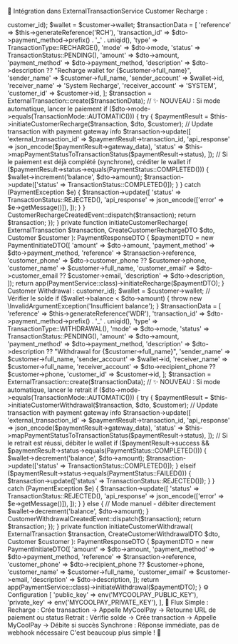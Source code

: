 🔄 Intégration dans ExternalTransactionService
Customer Recharge :
<?php
// Dans ton ExternalTransactionService existant

use App\Services\Payment\PaymentService;
use App\Services\Payment\DTOs\PaymentInitiateDTO;
use App\Services\Payment\Exceptions\PaymentException;

public function createCustomerRecharge(CreateCustomerRechargeDTO $dto): ExternalTransaction
{
    return DB::transaction(function () use ($dto) {
        $customer = Customer::findOrFail($dto->customer_id);
        $wallet = $customer->wallet;

        $transactionData = [
            'reference' => $this->generateReference('RCH'),
            'transaction_id' => $dto->payment_method->prefix() . '_' . uniqid(),
            'type' => TransactionType::RECHARGE(),
            'mode' => $dto->mode,
            'status' => TransactionStatus::PENDING(),
            'amount' => $dto->amount,
            'payment_method' => $dto->payment_method,
            'description' => $dto->description ?? "Recharge wallet for {$customer->full_name}",
            'sender_name' => $customer->full_name,
            'sender_account' => $wallet->id,
            'receiver_name' => 'System Recharge',
            'receiver_account' => 'SYSTEM',
            'customer_id' => $customer->id,
        ];

        $transaction = ExternalTransaction::create($transactionData);

        // ✨ NOUVEAU : Si mode automatique, lancer le paiement
        if ($dto->mode->equals(TransactionMode::AUTOMATIC())) {
            try {
                $paymentResult = $this->initiateCustomerRecharge($transaction, $dto, $customer);
                
                // Update transaction with payment gateway info
                $transaction->update([
                    'external_transaction_id' => $paymentResult->transaction_id,
                    'api_response' => json_encode($paymentResult->gateway_data),
                    'status' => $this->mapPaymentStatusToTransactionStatus($paymentResult->status),
                ]);

                // Si le paiement est déjà complété (synchrone), créditer le wallet
                if ($paymentResult->status->equals(PaymentStatus::COMPLETED())) {
                    $wallet->increment('balance', $dto->amount);
                    $transaction->update(['status' => TransactionStatus::COMPLETED()]);
                }

            } catch (PaymentException $e) {
                $transaction->update([
                    'status' => TransactionStatus::REJECTED(),
                    'api_response' => json_encode(['error' => $e->getMessage()]),
                ]);
            }
        }

        CustomerRechargeCreatedEvent::dispatch($transaction);
        return $transaction;
    });
}

private function initiateCustomerRecharge(
    ExternalTransaction $transaction, 
    CreateCustomerRechargeDTO $dto, 
    Customer $customer
): PaymentResponseDTO {
    $paymentDTO = new PaymentInitiateDTO([
        'amount' => $dto->amount,
        'payment_method' => $dto->payment_method,
        'reference' => $transaction->reference,
        'customer_phone' => $dto->customer_phone ?? $customer->phone,
        'customer_name' => $customer->full_name,
        'customer_email' => $dto->customer_email ?? $customer->email,
        'description' => $dto->description,
    ]);

    return app(PaymentService::class)->initiateRecharge($paymentDTO);
}

Customer Withdrawal :
<?php
// Dans ton ExternalTransactionService existant

public function createCustomerWithdrawal(CreateCustomerWithdrawalDTO $dto): ExternalTransaction
{
    return DB::transaction(function () use ($dto) {
        $customer = Customer::findOrFail($dto->customer_id);
        $wallet = $customer->wallet;

        // Vérifier le solde
        if ($wallet->balance < $dto->amount) {
            throw new \InvalidArgumentException('Insufficient balance');
        }

        $transactionData = [
            'reference' => $this->generateReference('WDR'),
            'transaction_id' => $dto->payment_method->prefix() . '_' . uniqid(),
            'type' => TransactionType::WITHDRAWAL(),
            'mode' => $dto->mode,
            'status' => TransactionStatus::PENDING(),
            'amount' => $dto->amount,
            'payment_method' => $dto->payment_method,
            'description' => $dto->description ?? "Withdrawal for {$customer->full_name}",
            'sender_name' => $customer->full_name,
            'sender_account' => $wallet->id,
            'receiver_name' => $customer->full_name,
            'receiver_account' => $dto->recipient_phone ?? $customer->phone,
            'customer_id' => $customer->id,
        ];

        $transaction = ExternalTransaction::create($transactionData);

        // ✨ NOUVEAU : Si mode automatique, lancer le retrait
        if ($dto->mode->equals(TransactionMode::AUTOMATIC())) {
            try {
                $paymentResult = $this->initiateCustomerWithdrawal($transaction, $dto, $customer);
                
                // Update transaction with payment gateway info
                $transaction->update([
                    'external_transaction_id' => $paymentResult->transaction_id,
                    'api_response' => json_encode($paymentResult->gateway_data),
                    'status' => $this->mapPaymentStatusToTransactionStatus($paymentResult->status),
                ]);

                // Si le retrait est réussi, débiter le wallet
                if ($paymentResult->success && $paymentResult->status->equals(PaymentStatus::COMPLETED())) {
                    $wallet->decrement('balance', $dto->amount);
                    $transaction->update(['status' => TransactionStatus::COMPLETED()]);
                } elseif ($paymentResult->status->equals(PaymentStatus::FAILED())) {
                    $transaction->update(['status' => TransactionStatus::REJECTED()]);
                }

            } catch (PaymentException $e) {
                $transaction->update([
                    'status' => TransactionStatus::REJECTED(),
                    'api_response' => json_encode(['error' => $e->getMessage()]),
                ]);
            }
        } else {
            // Mode manuel - débiter directement
            $wallet->decrement('balance', $dto->amount);
        }

        CustomerWithdrawalCreatedEvent::dispatch($transaction);
        return $transaction;
    });
}

private function initiateCustomerWithdrawal(
    ExternalTransaction $transaction, 
    CreateCustomerWithdrawalDTO $dto, 
    Customer $customer
): PaymentResponseDTO {
    $paymentDTO = new PaymentInitiateDTO([
        'amount' => $dto->amount,
        'payment_method' => $dto->payment_method,
        'reference' => $transaction->reference,
        'customer_phone' => $dto->recipient_phone ?? $customer->phone,
        'customer_name' => $customer->full_name,
        'customer_email' => $customer->email,
        'description' => $dto->description,
    ]);

    return app(PaymentService::class)->initiateWithdrawal($paymentDTO);
}

⚙️ Configuration
<?php
// .env
MYCOOLPAY_PUBLIC_KEY=your_public_key
MYCOOLPAY_PRIVATE_KEY=your_private_key

<?php
// config/services.php
'mycoolpay' => [
    'public_key' => env('MYCOOLPAY_PUBLIC_KEY'),
    'private_key' => env('MYCOOLPAY_PRIVATE_KEY'),
],

🎯 Flux Simple :
Recharge : Crée transaction → Appelle MyCoolPay → Retourne URL de paiement ou status
Retrait : Vérifie solde → Crée transaction → Appelle MyCoolPay → Débite si succès
Synchrone : Réponse immédiate, pas de webhook nécessaire
C'est beaucoup plus simple ! 🚀